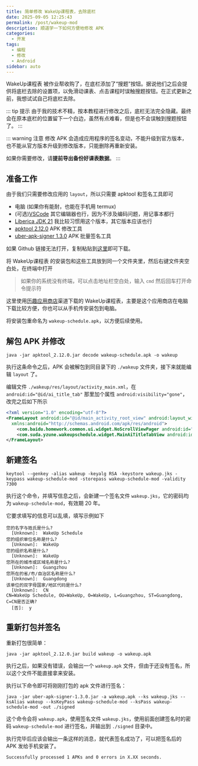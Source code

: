 ```yaml
---
title: 简单修改 WakeUp课程表，去除底栏
date: 2025-09-05 12:25:43
permalink: /post/wakeup-mod
description: 顺道学一下如何方便地修改 APK
categories: 
  - 开发
tags: 
  - 编程
  - 修改
  - Android
sidebar: auto
---
```


WakeUp课程表 被作业帮收购了，在底栏添加了“搜题”按钮。据说他们之后会提供将底栏去除的设置项，以免滑动课表、点击课程时误触搜题按钮。在正式更新之前，我想试试自己将底栏去除。

::: tip 提示
由于我的技术不精，按本教程进行修改之后，底栏无法完全隐藏。最终会在原本底栏的位置留下一个白边，虽然有点难看，但是也不会误触到搜题按钮了。
:::

::: warning 注意
修改 APK 会造成应用程序的签名变动，不能升级到官方版本，也不能从官方版本升级到修改版本，只能删除再重新安装。

如果你需要修改，请**提前导出备份好课表数据**。
:::

## 准备工作

由于我们只需要修改应用的 `layout`，所以只需要 apktool 和签名工具即可
+ 电脑 (如果你有能耐，也能在手机用 termux)
+ (可选)[VSCode](https://code.visualstudio.com/) 其它编辑器也行，因为不涉及编码问题，用记事本都行
+ [Liberica JDK 21](https://bell-sw.com/pages/downloads/#jdk-21-lts) 我比较习惯用这个版本，其它版本应该也行
+ [apktool 2.12.0](https://github.com/iBotPeaches/Apktool/releases/download/v2.12.0/apktool_2.12.0.jar) APK 修改工具
+ [uber-apk-signer 1.3.0](https://github.com/patrickfav/uber-apk-signer/releases/download/v1.3.0/uber-apk-signer-1.3.0.jar) APK 批量签名工具

如果 Github 链接无法打开，复制粘贴到[这里](https://ghproxy.net/)即可下载。

将 WakeUp课程表 的安装包和这些工具放到同一个文件夹里，然后右键文件夹空白处，在终端中打开
> 如果你的系统没有终端，可以点击地址栏空白处，输入 `cmd` 然后回车打开命令提示符

这里使用[历趣应用商店](https://os-android.liqucn.com/rj/1188105.shtml)渠道下载的 WakeUp课程表，主要是这个应用商店在电脑下载比较方便，你也可以从手机传安装包到电脑。

将安装包重命名为 `wakeup-schedule.apk`，以方便后续使用。

## 解包 APK 并修改

```shell
java -jar apktool_2.12.0.jar decode wakeup-schedule.apk -o wakeup
```

执行这条命令之后，APK 会被解包到同目录下的 `./wakeup` 文件夹，接下来就能编辑 `layout` 了。

编辑文件 `./wakeup/res/layout/activity_main.xml`，在 `android:id="@id/ai_title_tab"` 那里加个属性 `android:visibility="gone"`，改完之后如下所示
```xml
<?xml version="1.0" encoding="utf-8"?>
<FrameLayout android:id="@id/main_activity_root_view" android:layout_width="fill_parent" android:layout_height="fill_parent"
  xmlns:android="http://schemas.android.com/apk/res/android">
    <com.baidu.homework.common.ui.widget.NoScrollViewPager android:id="@id/pager" android:layout_width="fill_parent" android:layout_height="fill_parent" />
    <com.suda.yzune.wakeupschedule.widget.MainAiTitleTabView android:id="@id/ai_title_tab" android:layout_width="wrap_content" android:layout_height="wrap_content" android:visibility="gone" />
</FrameLayout>
```

## 新建签名

```shell
keytool --genkey -alias wakeup -keyalg RSA -keystore wakeup.jks -keypass wakeup-schedule-mod -storepass wakeup-schedule-mod -validity 7300
```

执行这个命令，并填写信息之后，会新建一个签名文件 `wakeup.jks`，它的密码均为 `wakeup-schedule-mod`，有效期 20 年。

它要求填写的信息可以乱填，填写示例如下
```
您的名字与姓氏是什么?
  [Unknown]:  WakeUp Schedule
您的组织单位名称是什么?
  [Unknown]:  WakeUp
您的组织名称是什么?
  [Unknown]:  WakeUp
您所在的城市或区域名称是什么?
  [Unknown]:  Guangzhou
您所在的省/市/自治区名称是什么?
  [Unknown]:  Guangdong
该单位的双字母国家/地区代码是什么?
  [Unknown]:  CN
CN=WakeUp Schedule, OU=WakeUp, O=WakeUp, L=Guangzhou, ST=Guangdong, C=CN是否正确?
  [否]:  y
```

## 重新打包并签名

重新打包很简单：
```shell
java -jar apktool_2.12.0.jar build wakeup -o wakeup.apk
```
执行之后，如果没有错误，会输出一个 `wakeup.apk` 文件，但由于还没有签名，所以这个文件不能直接拿来安装。

执行以下命令即可将刚刚打包的 apk 文件进行签名：

```shell
java -jar uber-apk-signer-1.3.0.jar -a wakeup.apk --ks wakeup.jks --ksAlias wakeup --ksKeyPass wakeup-schedule-mod --ksPass wakeup-schedule-mod -out ./signed
```

这个命令会将 `wakeup.apk`，使用签名文件 `wakeup.jks`，使用前面创建签名时的密码 `wakeup-schedule-mod` 进行签名，并输出到 `./signed` 目录中。

执行完毕后应该会输出一条这样的消息，就代表签名成功了，可以把签名后的 APK 发给手机安装了。
```
Successfully processed 1 APKs and 0 errors in X.XX seconds.
```
